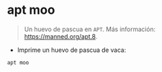 # apt moo

> Un huevo de pascua en `APT`.
> Más información: <https://manned.org/apt.8>.

- Imprime un huevo de pascua de vaca:

`apt moo`
